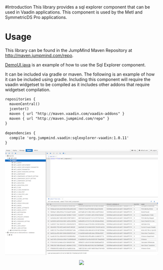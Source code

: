 #Introduction
This library provides a sql explorer component that can be used in Vaadin applications.  This component is used by the Metl and SymmetricDS Pro applications.

# Usage

This library can be found in the JumpMind Maven Repository at http://maven.jumpmind.com/repo.

[DemoUI.java](src/test/java/org/jumpmind/vaadin/ui/sqlexplorer/DemoUI.java) is an example of how to use the Sql Explorer component.

It can be included via gradle or maven.  The following is an example of how it can be included using gradle.  Including this component will require the vaadin widgetset to be compiled as it includes other addons that require widgetset compilation.
```
repositories {
  mavenCentral()    
  jcenter()        
  maven { url "http://maven.vaadin.com/vaadin-addons" }  
  maven { url "http://maven.jumpmind.com/repo" }
}

dependencies {
  compile 'org.jumpmind.vaadin:sqlexplorer-vaadin:1.0.11'
}
```

<p align="center">
  <img src='src/test/screenshots/screenshot2.png?raw=true' />
</p>

<p align="center">
  <img src='scr/test/screenshots/screenshot1.png?raw=true' />
</p>


